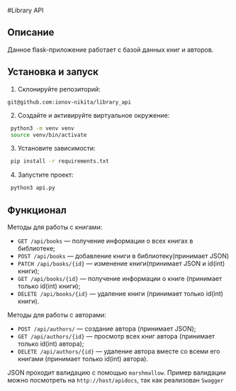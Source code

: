 #Library API

## Описание

Данное flask-приложение работает с базой данных книг и авторов.

## Установка и запуск

1. Склонируйте репозиторий:
 ```ssh
 git@github.com:ionov-nikita/library_api
 ```
2. Создайте и активируйте виртуальное окружение:
 ```sh
  python3 -m venv venv
  source venv/bin/activate
  ```
3. Установите зависимости:
 ```sh
  pip install -r requirements.txt
 ```
4. Запустите проект:
 ```sh
  python3 api.py
 ```

## Функционал
Методы для работы с книгами:
* `GET /api/books` — получение информации о всех книгах в библиотеке;
* `POST /api/books` — добавление книги в библиотеку(принимает JSON)
* `PATCH /api/books/{id}` — изменение книги(принимает JSON и id(int) книги);
* `GET /api/books/{id}` — получение информации о книге (принимает только id(int) книги);
* `DELETE /api/books/{id}` — удаление книги (принимает только id(int) книги).

Методы для работы с авторами:
* `POST /api/authors/` — создание автора (принимает JSON);
* `GET /api/authors/{id}` — просмотр всех книг автора (принимает только id(int) автора);
* `DELETE /api/authors/{id}` — удаление автора вместе со всеми его книгами (принимает только id(int) автора).

JSON проходит валидацию с помощью `marshmallow`. Пример валидации можно посмотреть на `http://host/apidocs`, так как реализован `Swagger`
